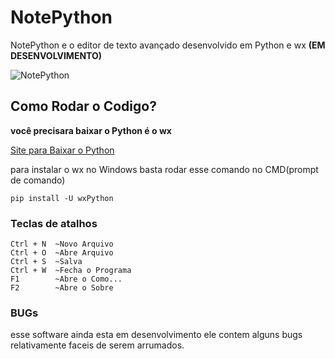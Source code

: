 # NotePython
NotePython e o editor de texto avançado desenvolvido em Python e wx **(EM DESENVOLVIMENTO)**

![NotePython](https://i.imgur.com/THksgjB.png)

## Como Rodar o Codigo?
**você precisara baixar o Python é o wx**

<a href="https://www.python.org/">
  Site para Baixar o Python
</a>

para instalar o wx no Windows basta rodar esse comando no CMD(prompt de comando)
```
pip install -U wxPython
```

### Teclas de atalhos
```
Ctrl + N  ~Novo Arquivo
Ctrl + O  ~Abre Arquivo
Ctrl + S  ~Salva
Ctrl + W  ~Fecha o Programa
F1        ~Abre o Como...
F2        ~Abre o Sobre
```

### BUGs
esse software ainda esta em desenvolvimento ele contem alguns bugs relativamente faceis de serem arrumados.
